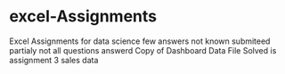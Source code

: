 # excel-Assignments
Excel Assignments for data science
few answers not known submiteed partialy not all questions answerd
Copy of Dashboard Data File Solved is assignment 3 sales data
